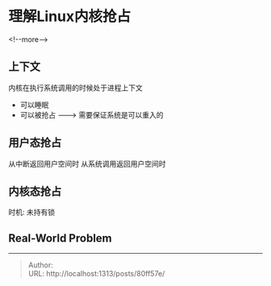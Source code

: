 # 理解Linux内核抢占


&lt;!--more--&gt;

## 上下文
内核在执行系统调用的时候处于进程上下文
 - 可以睡眠
 - 可以被抢占 ---&gt; 需要保证系统是可以重入的


## 用户态抢占
从中断返回用户空间时
从系统调用返回用户空间时

## 内核态抢占
时机: 未持有锁



## Real-World Problem

---

> Author:   
> URL: http://localhost:1313/posts/80ff57e/  


